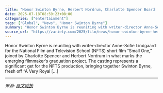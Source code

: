 ```yaml
---
title: "Honor Swinton Byrne, Herbert Nordrum, Charlotte Spencer Board ‘Small One’ (EXCLUSIVE)"
date: 2025-07-18T08:50:23+08:00
categories: ["entertainment"]
tags: ["Global", "News", "Honor Swinton Byrne"]
summary: "Honor Swinton Byrne is reuniting with writer-director Anne-Sofie Lindgaard for the National Film and Television School (NFTS) short film &#8220;Small One,&#8221; joined by Charlotte Spencer and Herber"
source_url: "https://variety.com/2025/film/news/honor-swinton-byrne-herbert-nordrum-small-one-1236464510/"
---
```


Honor Swinton Byrne is reuniting with writer-director Anne-Sofie Lindgaard for the National Film and Television School (NFTS) short film &#8220;Small One,&#8221; joined by Charlotte Spencer and Herbert Nordrum in what marks the emerging filmmaker&#8217;s graduation project. The casting represents a significant get for the NFTS production, bringing together Swinton Byrne, fresh off &#8220;A Very Royal [&#8230;]

---

*来源: [原文链接](https://variety.com/2025/film/news/honor-swinton-byrne-herbert-nordrum-small-one-1236464510/)*
